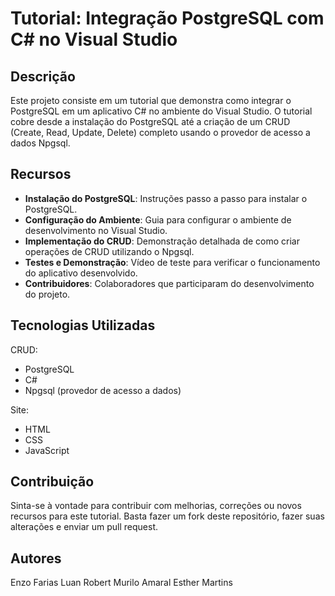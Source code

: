 # Tutorial: Integração PostgreSQL com C# no Visual Studio

## Descrição

Este projeto consiste em um tutorial que demonstra como integrar o PostgreSQL em um aplicativo C# no ambiente do Visual Studio. O tutorial cobre desde a instalação do PostgreSQL até a criação de um CRUD (Create, Read, Update, Delete) completo usando o provedor de acesso a dados Npgsql.

## Recursos

- **Instalação do PostgreSQL**: Instruções passo a passo para instalar o PostgreSQL.
- **Configuração do Ambiente**: Guia para configurar o ambiente de desenvolvimento no Visual Studio.
- **Implementação do CRUD**: Demonstração detalhada de como criar operações de CRUD utilizando o Npgsql.
- **Testes e Demonstração**: Vídeo de teste para verificar o funcionamento do aplicativo desenvolvido.
- **Contribuidores**: Colaboradores que participaram do desenvolvimento do projeto.

## Tecnologias Utilizadas

CRUD:
- PostgreSQL
- C#
- Npgsql (provedor de acesso a dados)

Site:
- HTML
- CSS
- JavaScript

## Contribuição

Sinta-se à vontade para contribuir com melhorias, correções ou novos recursos para este tutorial. Basta fazer um fork deste repositório, fazer suas alterações e enviar um pull request.

## Autores

Enzo Farias
Luan Robert
Murilo Amaral
Esther Martins
